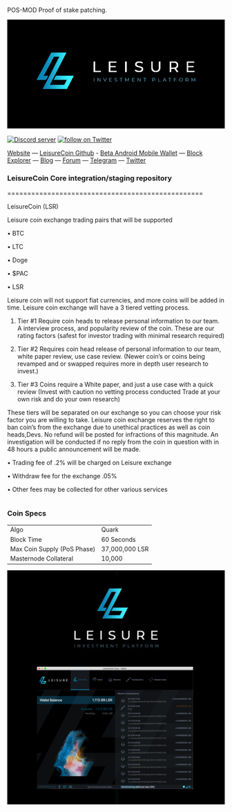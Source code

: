 POS-MOD Proof of stake patching.

![LeisureCoin Logo](https://github.com/LeisureCoinProject/LeisureCoin-Core/blob/master/src/qt/res/images/leisure_logo_concept_05.jpg)

<a href="https://discord.gg/ZasT85W"><img src="https://discordapp.com/api/guilds/364500397999652866/embed.png" alt="Discord server" /></a> <a href="https://twitter.com/intent/follow?screen_name=LeisureCoins"><img src="https://img.shields.io/twitter/follow/LeisureCoin.svg?style=social&logo=twitter" alt="follow on Twitter"></a>
                                                                                                                                                     

[Website](http://leisurecoins.org/) — [LeisureCoin Github](https://github.com/LeisureCoinProject/LeisureCoin-Core) - [Beta Android Mobile Wallet](https://drive.google.com/file/d/1hZLE47HVeH0TYlJdOS40s9clU53Szvec/view?usp=drivesdk) — [Block Explorer](https://leisurecoin.explorerhub.io/) — [Blog](https://www.reddit.com/r/LeisureCoin) — [Forum](https://bitcointalk.org/index.php?topic=5099711.0) — [Telegram](https://web.telegram.org/#/im?p=@LeisureCoins) — [Twitter](https://twitter.com/LeisureCoins)


### LeisureCoin Core integration/staging repository
=================================================

LeisureCoin (LSR)
<table>
Leisure coin exchange trading pairs that will be supported 

•  BTC

•  LTC

•  Doge

•  $PAC

•  LSR

Leisure coin will not support fiat currencies, and more coins will be added in time. Leisure coin exchange will have a 3 tiered vetting process.

1.   Tier #1 Require coin heads to release personal information to our team. A interview process, and popularity       review of the coin. These are our rating factors (safest for investor trading with minimal research required)

2.   Tier #2 Requires coin head release of personal information to our team, white paper review, use case review.       (Newer 
coin’s or coins being revamped and or swapped requires more in depth user research to invest.)

3.   Tier #3 Coins require a White paper, and just a use case with a quick review (Invest with caution no vetting       process conducted Trade at your own risk and do your own research)

These tiers will be separated on our exchange so you can choose your risk factor you are willing to take. Leisure coin exchange reserves the right to ban coin’s from the exchange due to unethical practices as well as coin heads,Devs. No refund will be posted for infractions of this magnitude. An investigation will be conducted if no reply from the coin in question with in 48 hours a public announcement will be made. 

•  Trading fee of .2% will be charged on Leisure exchange

•  Withdraw fee for the exchange .05%

•  Other fees may be collected for other various services
</table>

### Coin Specs
<table>
<tr><td>Algo</td><td>Quark</td></tr>
<tr><td>Block Time</td><td>60 Seconds</td></tr>
<tr><td>Max Coin Supply (PoS Phase)</td><td>37,000,000 LSR</td></tr>
<tr><td>Masternode Collateral</td><td>10,000</td></tr>
</table>

![LeisureCoin Logo](https://github.com/LeisureCoinProject/LeisureCoin-Core/blob/master/src/qt/res/images/leisurecoinpic.png)

